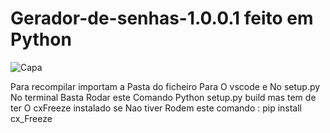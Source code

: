 # Gerador-de-senhas-1.0.0.1 feito em Python 
![Capa](https://github.com/user-attachments/assets/f94b0bb6-aa57-4e01-b11b-9e44655f1885)


Para recompilar importam a Pasta do ficheiro Para O vscode e No setup.py No terminal Basta Rodar este Comando 
Python setup.py build mas tem de ter O cxFreeze instalado se Nao tiver Rodem este comando : pip install cx_Freeze

